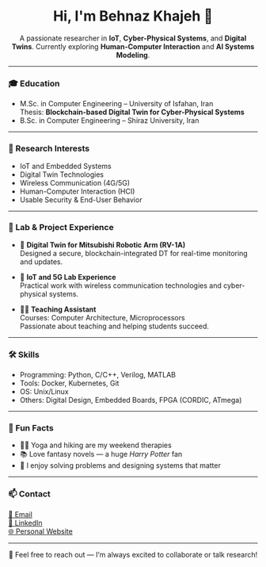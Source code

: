<h1 align="center">Hi, I'm Behnaz Khajeh 🌸</h1>

<p align="center">
  A passionate researcher in <strong>IoT</strong>, <strong>Cyber-Physical Systems</strong>, and <strong>Digital Twins</strong>.  
  Currently exploring <strong>Human-Computer Interaction</strong> and <strong>AI Systems Modeling</strong>.
</p>

---

### 🎓 Education
- M.Sc. in Computer Engineering – University of Isfahan, Iran  
  Thesis: **Blockchain-based Digital Twin for Cyber-Physical Systems**
- B.Sc. in Computer Engineering – Shiraz University, Iran

---

### 🔬 Research Interests
- IoT and Embedded Systems  
- Digital Twin Technologies  
- Wireless Communication (4G/5G)  
- Human-Computer Interaction (HCI)  
- Usable Security & End-User Behavior

---

### 🧪 Lab & Project Experience
- 🦾 **Digital Twin for Mitsubishi Robotic Arm (RV-1A)**  
  Designed a secure, blockchain-integrated DT for real-time monitoring and updates.

- 📶 **IoT and 5G Lab Experience**  
  Practical work with wireless communication technologies and cyber-physical systems.

- 👩‍🏫 **Teaching Assistant**  
  Courses: Computer Architecture, Microprocessors  
  Passionate about teaching and helping students succeed.

---

### 🛠️ Skills
- Programming: Python, C/C++, Verilog, MATLAB  
- Tools: Docker, Kubernetes, Git  
- OS: Unix/Linux  
- Others: Digital Design, Embedded Boards, FPGA (CORDIC, ATmega)

---

### 💖 Fun Facts
- 🧘‍♀️ Yoga and hiking are my weekend therapies  
- 📚 Love fantasy novels — a huge *Harry Potter* fan  
- 🧩 I enjoy solving problems and designing systems that matter

---

### 📫 Contact
[📧 Email](mailto:behnaz.khajeh@email.com)  
[🔗 LinkedIn](https://www.linkedin.com/in/behnazkhajeh)   
[🌐 Personal Website](https://behnazkhajeh.github.io)

---

<p align="center">
  💬 Feel free to reach out — I’m always excited to collaborate or talk research!
</p>
